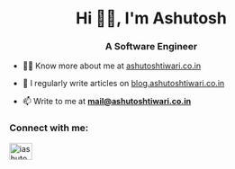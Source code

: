 <h1 align="center">Hi ✌🏽, I'm Ashutosh</h1>
<h3 align="center">A Software Engineer</h3>

- 👨‍💻 Know more about me at [ashutoshtiwari.co.in](https://ashutoshtiwari.co.in)

- 📝 I regularly write articles on [blog.ashutoshtiwari.co.in](https://blog.ashutoshtiwari.co.in)

- 📫 Write to me at **mail@ashutoshtiwari.co.in**


<h3 align="left">Connect with me:</h3>
<p align="left">
<a href="https://linkedin.com/in/iashutoshtiwari" target="blank"><img align="center" src="https://raw.githubusercontent.com/rahuldkjain/github-profile-readme-generator/master/src/images/icons/Social/linked-in-alt.svg" alt="iashutoshtiwari" height="30" width="40" /></a>
</p>

